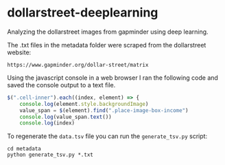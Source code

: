 # dollarstreet-deeplearning

Analyzing the dollarstreet images from gapminder using deep learning.

The .txt files in the metadata folder were scraped from the dollarstreet website:

```
https://www.gapminder.org/dollar-street/matrix
```

Using the javascript console in a web browser I ran the following code and saved the console output to a text file.

```javascript
$(".cell-inner").each((index, element) => {
    console.log(element.style.backgroundImage)
    value_span = $(element).find(".place-image-box-income")
    console.log(value_span.text())
    console.log(index)
```

To regenerate the `data.tsv` file you can run the `generate_tsv.py` script:

```
cd metadata
python generate_tsv.py *.txt
```
